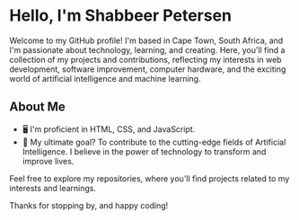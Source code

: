 # Hello, I'm Shabbeer Petersen

Welcome to my GitHub profile! I'm based in Cape Town, South Africa, and I'm passionate about technology, learning, and creating. Here, you'll find a collection of my projects and contributions, reflecting my interests in web development, software improvement, computer hardware, and the exciting world of artificial intelligence and machine learning.

## About Me

- 🖥️ I'm proficient in HTML, CSS, and JavaScript.
- 🤖 My ultimate goal? To contribute to the cutting-edge fields of Artificial Intelligence. I believe in the power of technology to transform and improve lives.

Feel free to explore my repositories, where you'll find projects related to my interests and learnings.

Thanks for stopping by, and happy coding!
